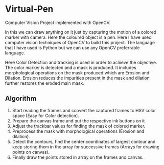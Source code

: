 # Virtual-Pen
Computer Vision Project implemented with OpenCV.

In this we can draw anything on it just by capturing the motion of a colored marker with camera. Here the coloured object is a pen. Here I have used computer vision techniques of OpenCV to build this project. The language that I have used is Python but we can use any OpenCV preferrable language.

Here Color Detection and tracking is used in order to achieve the objective. The color marker is detected and a mask is produced. It includes morphological operations on the mask produced which are Erosion and Dilation. Erosion reduces the impurities present in the mask and dilation further restores the eroded main mask.

## Algorithm
<ol type="1">
  <li> Start reading the frames and convert the captured frames to HSV color space (Easy for Color detection). </li>
  <li> Prepare the canvas frame and put the respective ink buttons on it.</li>
  <li> Adjust the trackbar values for finding the mask of colored marker.</li>
  <li> Preprocess the mask with morphological operations (Erosion and dilation).</li>
  <li> Detect the contours, find the center coordinates of largest contour and keep storing them in the array for successive frames (Arrays for drawing points on canvas).</li>
  <li> Finally draw the points stored in array on the frames and canvas.</li>
</ol>
